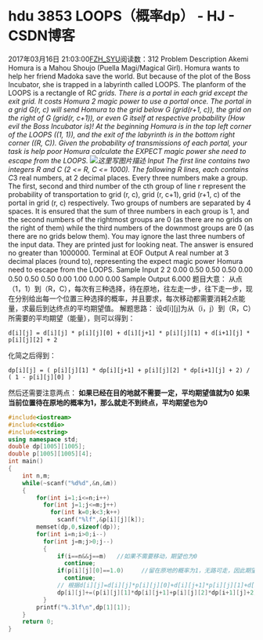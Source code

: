 # hdu  3853 LOOPS（概率dp） - HJ - CSDN博客
2017年03月16日 21:03:00[FZH_SYU](https://me.csdn.net/feizaoSYUACM)阅读数：312
Problem Description 
Akemi Homura is a Mahou Shoujo (Puella Magi/Magical Girl).
Homura wants to help her friend Madoka save the world. But because of the plot of the Boss Incubator, she is trapped in a labyrinth called LOOPS.
The planform of the LOOPS is a rectangle of R*C grids. There is a portal in each grid except the exit grid. It costs Homura 2 magic power to use a portal once. The portal in a grid G(r, c) will send Homura to the grid below G (grid(r+1, c)), the grid on the right of G (grid(r, c+1)), or even G itself at respective probability (How evil the Boss Incubator is)! 
At the beginning Homura is in the top left corner of the LOOPS ((1, 1)), and the exit of the labyrinth is in the bottom right corner ((R, C)). Given the probability of transmissions of each portal, your task is help poor Homura calculate the EXPECT magic power she need to escape from the LOOPS.
![这里写图片描述](http://acm.hdu.edu.cn/data/images/3853-1.jpg)
Input 
The first line contains two integers R and C (2 <= R, C <= 1000).
The following R lines, each contains C*3 real numbers, at 2 decimal places. Every three numbers make a group. The first, second and third number of the cth group of line r represent the probability of transportation to grid (r, c), grid (r, c+1), grid (r+1, c) of the portal in grid (r, c) respectively. Two groups of numbers are separated by 4 spaces.
It is ensured that the sum of three numbers in each group is 1, and the second numbers of the rightmost groups are 0 (as there are no grids on the right of them) while the third numbers of the downmost groups are 0 (as there are no grids below them).
You may ignore the last three numbers of the input data. They are printed just for looking neat.
The answer is ensured no greater than 1000000.
Terminal at EOF
Output 
A real number at 3 decimal places (round to), representing the expect magic power Homura need to escape from the LOOPS.
Sample Input
2 2 
0.00 0.50 0.50    0.50 0.00 0.50 
0.50 0.50 0.00    1.00 0.00 0.00
Sample Output
6.000
题目大意：
从点（1，1）到（R，C），每次有三种选择，待在原地，往左走一步，往下走一步，现在分别给出每一个位置三种选择的概率，并且要求，每次移动都需要消耗2点能量，求最后到达终点的平均期望值。
解题思路：
设d[i][j]为从（i，j）到（R，C）所需要的平均期望（能量），则可以得到：
```
d[i][j] = d[i][j] * p[i][j][0] + d[i][j+1] * p[i][j][1] + d[i+1][j] * p[i][j][2] + 2
```
化简之后得到：
```
dp[i][j] = ( p[i][j][1] * dp[i][j+1] + p[i][j][2] * dp[i+1][j] + 2) / ( 1 - p[i][j][0] )
```
然后还需要注意两点：
**如果已经在目的地就不需要一定，平均期望值就为0**
**如果当前位置待在原地的概率为1，那么就走不到终点，平均期望也为0**
```cpp
#include<iostream>
#include<cstdio>
#include<cstring>
using namespace std;
double dp[1005][1005];
double p[1005][1005][4]; 
int main()
{
    int n,m;
    while(~scanf("%d%d",&n,&m))
    {
        for(int i=1;i<=n;i++)
          for(int j=1;j<=m;j++)
            for(int k=0;k<3;k++)
              scanf("%lf",&p[i][j][k]);
        memset(dp,0,sizeof(dp));
        for(int i=n;i>0;i--)
          for(int j=m;j>0;j--)
          {
              if(i==n&&j==m)   //如果不需要移动，期望也为0 
                continue;
              if(p[i][j][0]==1.0)     //留在原地的概率为1，无路可走，因此期望为0 
                continue;
              // 根据d[i][j]=d[i][j]*p[i][j][0]+d[i][j+1]*p[i][j][1]+d[i+1][j]*p[i][j][2]+2化简而来 
              dp[i][j]+=(p[i][j][1]*dp[i][j+1]+p[i][j][2]*dp[i+1][j]+2)/(1-p[i][j][0]);
          }
        printf("%.3lf\n",dp[1][1]);
    }
    return 0;
}
```
